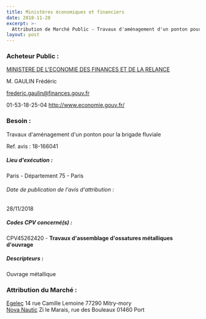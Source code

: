 ```yaml
---
title: Ministères économiques et financiers
date: 2018-11-28
excerpt: >-
  Attribution de Marché Public - Travaux d'aménagement d'un ponton pour la brigade fluviale
layout: post
---
```


### Acheteur Public : 
<a href="/acheteur-32/siren-110020013"> MINISTERE DE L'ECONOMIE DES FINANCES ET DE LA RELANCE</a><br/>

M. GAULIN Frédéric

frederic.gaulin@finances.gouv.fr

01-53-18-25-04
http://www.economie.gouv.fr/
### Besoin :

Travaux d'aménagement d'un ponton pour la brigade fluviale

Ref. avis : 18-166041


##### Lieu d'exécution :

Paris - Département 75 - Paris

###### Date de publication de l'avis d'attribution : 
28/11/2018

##### Codes CPV concerné(s) :
CPV45262420 - **Travaux d'assemblage d'ossatures métalliques d'ouvrage** <br/>

##### Descripteurs :
Ouvrage métallique <br/>

### Attribution du Marché :
<a href="/entreprise-266/siren-529778235"> Egelec</a>    14 rue Camille Lemoine 77290 Mitry-mory <br/>
<a href="/entreprise-265/siren-511219370"> Nova Nautic</a>    Zi le Marais, rue des Bouleaux 01460 Port <br/>
